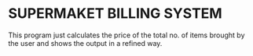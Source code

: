 # SUPERMAKET BILLING SYSTEM

This program just calculates the price of the total no. of items brought by the user and shows the output in a refined way.